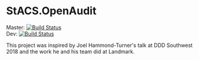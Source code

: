 # StACS.OpenAudit
Master: [![Build Status](https://jnhaffey.visualstudio.com/_apis/public/build/definitions/757bffbc-9226-444b-b5d1-b515d05fd34e/1/badge)](https://jnhaffey.visualstudio.com/_apis/public/build/definitions/757bffbc-9226-444b-b5d1-b515d05fd34e/1/badge)  
Dev: [![Build Status](https://jnhaffey.visualstudio.com/_apis/public/build/definitions/757bffbc-9226-444b-b5d1-b515d05fd34e/2/badge)](https://jnhaffey.visualstudio.com/_apis/public/build/definitions/757bffbc-9226-444b-b5d1-b515d05fd34e/2/badge)

This project was inspired by Joel Hammond-Turner's talk at DDD Southwest 2018 and the work he and his team did at Landmark.
